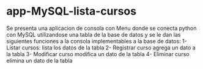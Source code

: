 # app-MySQL-lista-cursos
Se presenta una aplicacion de consola con Menu donde se conecta python con MySQL utilizandose una tabla de la base de datos y se  le dan las siguientes funciones a la consola implementables a la base de datos: 1- Listar cursos:   lista los datos de la tabla  2- Registrar curso  agrega un dato a la tabla 3- Modificar curso  modifica un dato de la tabla 4- Eliminar curso   elimina un dato de la tabla
